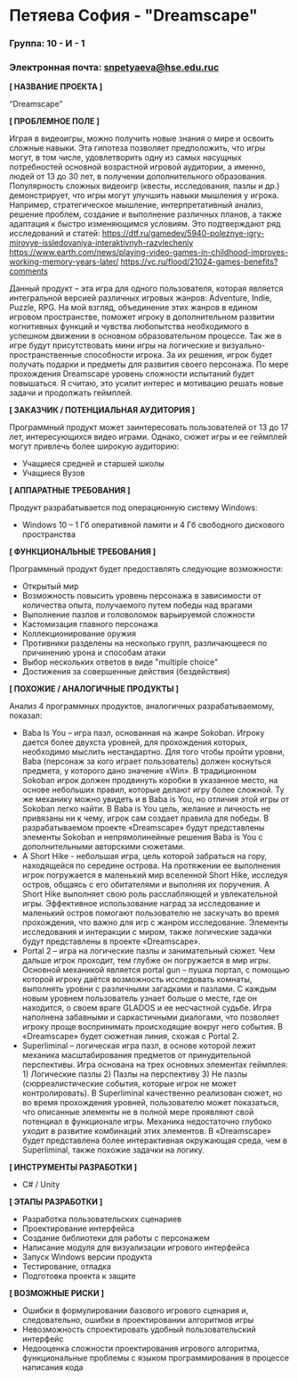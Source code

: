 # Петяева София - "Dreamscape"

### Группа: 10 - И - 1
### Электронная почта: snpetyaeva@hse.edu.ruc


**[ НАЗВАНИЕ ПРОЕКТА ]**

“Dreamscape”

**[ ПРОБЛЕМНОЕ ПОЛЕ ]**

Играя в видеоигры, можно получить новые знания о мире и освоить сложные навыки. Эта гипотеза позволяет предположить, что игры могут, в том числе, удовлетворить одну из самых насущных потребностей основной возрастной игровой аудитории, а именно, людей от 13 до 30 лет, в получении дополнительного образования. Популярность сложных видеоигр (квесты, исследования, пазлы и др.) демонстрирует, что игры могут улучшить навыки мышления у игрока. Например, стратегическое мышление, интерпретативный анализ, решение проблем, создание и выполнение различных планов, а также адаптация к быстро изменяющимся условиям. Это подтверждают ряд исследований и статей:
https://dtf.ru/gamedev/5940-poleznye-igry-mirovye-issledovaniya-interaktivnyh-razvlecheniy
https://www.earth.com/news/playing-video-games-in-childhood-improves-working-memory-years-later/
https://vc.ru/flood/21024-games-benefits?comments

Данный продукт – эта игра для одного пользователя, которая является интегральной версией различных игровых жанров: Adventure, Indie, Puzzle, RPG. На мой взгляд, объединение этих жанров в едином игровом пространстве, поможет игроку в дополнительном развитии когнитивных функций и чувства любопытства необходимого в успешном движении в основном образовательном процессе. Так же в игре будут присутствовать мини игры на логические и визуально-пространственные способности игрока. За их решения, игрок будет получать подарки и предметы для развития своего персонажа. По мере прохождения Dreamscape уровень сложности испытаний будет повышаться. Я считаю, это усилит интерес и мотивацию решать новые задачи и продолжать геймплей.


**[ ЗАКАЗЧИК / ПОТЕНЦИАЛЬНАЯ АУДИТОРИЯ ]**

Программный продукт может заинтересовать пользователей от 13 до 17 лет, интересующихся видео играми. Однако, сюжет игры и ее геймплей могут привлечь более широкую аудиторию: 
* Учащиеся средней и старшей школы
* Учащиеся Вузов

**[ АППАРАТНЫЕ ТРЕБОВАНИЯ ]** 

Продукт разрабатывается под операционную систему Windows:
* Windows 10 – 1 Гб оперативной памяти и 4 Гб свободного дискового пространства 

**[ ФУНКЦИОНАЛЬНЫЕ ТРЕБОВАНИЯ ]**

Программный продукт будет предоставлять следующие возможности:
* Открытый мир
* Возможность повысить уровень персонажа в зависимости от количества опыта, получаемого путем победы над врагами
* Выполнение пазлов и головоломок варьируемой сложности
* Кастомизация главного персонажа
* Коллекционирование оружия
* Противники разделены на несколько групп, различающееся по причинению урона и способам атаки  
* Выбор нескольких ответов в виде "multiple choice"
* Достижения за совершенные действия (бездействия)

**[ ПОХОЖИЕ / АНАЛОГИЧНЫЕ ПРОДУКТЫ ]**

Анализ 4 программных продуктов, аналогичных разрабатываемому, показал:
* Baba Is You – игра пазл, основанная на жанре Sokoban. Игроку дается более двухста уровней, для прохождения которых, необходимо мыслить нестандартно. Для того чтобы пройти уровни, Baba (персонаж за кого играет пользователь) должен коснуться предмета, у которого дано значение «Win».  В традиционном Sokoban игрок должен продвинуть коробки в указанное место, на основе небольших правил, которые делают игру более сложной. Ту же механику можно увидеть и в Baba is You, но отличия этой игры от Sokoban легко найти. В Baba is You цель, желание и личность не привязаны ни к чему, игрок сам создает правила для победы. В разрабатываемом проекте «Dreamscape» будут представлены элементы Sokoban и непрямолинейные решения Baba is You с дополнительными авторскими сюжетами.
* A Short Hike - небольшая игра, цель которой забраться на гору, находящейся по середине острова. На протяжении ее выполнения игрок погружается в маленький мир вселенной Short Hike, исследуя остров, общаясь с его обитателями и выполняя их поручения. A Short Hike выполняет свою роль расслабляющей и увлекательной игры. Эффективное использование наград за исследование и маленький остров помогают пользователю не заскучать во время прохождения, что важно для игр с жанром исследование. Элементы исследования и интеракции с миром, также логические задачки будут представлены в проекте «Dreamscape».
* Portal 2 – игра на логические пазлы и занимательный сюжет. Чем дальше игрок проходит, тем глубже он погружается в мир игры. Основной механикой является portal gun – пушка портал, с помощью которой игроку даётся возможность исследовать комнаты, выполнять уровни с различными загадками и пазлами. С каждым новым уровнем пользователь узнает больше о месте, где он находится, о своем враге GLADOS и ее несчастной судьбе. Игра наполнена забавными и саркастичными диалогами, что позволяет игроку проще воспринимать происходящие вокруг него события. В «Dreamscape» будет сюжетная линия, схожая с Portal 2.
* Superliminal – логическая игра пазл, в основе которой лежит механика масштабирования предметов от принудительной перспективы. Игра основана на трех основных элементах геймплея: 1) Логические пазлы 2) Пазлы на перспективу 3) Не пазлы (сюрреалистические события, которые игрок не может контролировать). В Superliminal качественно реализован сюжет, но во время прохождения уровней, пользователю может показаться, что описанные элементы не в полной мере проявляют свой потенциал в функционале игры. Механика недостаточно глубоко уходит в развитие комбинаций этих элементов. В «Dreamscape» будет представлена более интерактивная окружающая среда, чем в Superliminal, также похожие задачки на логику. 

**[ ИНСТРУМЕНТЫ РАЗРАБОТКИ ]**

*	C# / Unity

**[ ЭТАПЫ РАЗРАБОТКИ ]**

*	Разработка пользовательских сценариев
*	Проектирование интерфейса
*	Создание библиотеки для работы с персонажем
*	Написание модуля для визуализации игрового интерфейса
*	Запуск Windows версии продукта
*	Тестирование, отладка
*	Подготовка проекта к защите

**[ ВОЗМОЖНЫЕ РИСКИ ]**

* Ошибки в формулировании базового игрового сценария и, следовательно, ошибки в проектировании алгоритмов игры
*	Невозможность спроектировать удобный пользовательский интерфейс 
*	Недооценка сложности проектирования игрового алгоритма, функциональные проблемы с языком программирования в процессе написания кода
